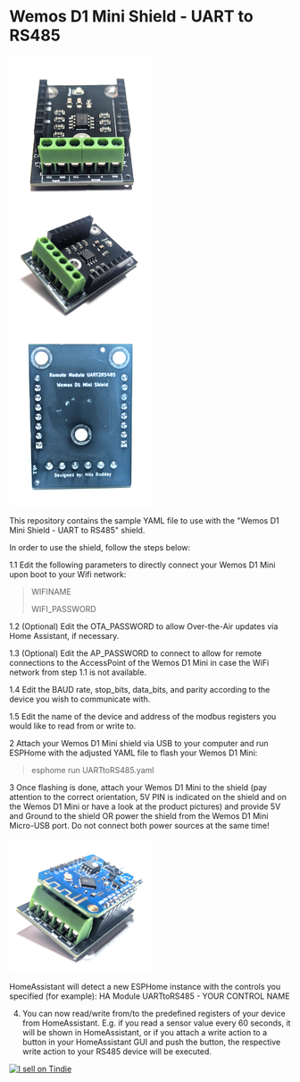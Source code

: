 # Wemos D1 Mini Shield - UART to RS485

<img src="images/front_01.jpg" width="256"/> <img src="images/side_01.jpg" width="256"> <img src="images/back_01.jpg" width="256">

This repository contains the sample YAML file to use with the "Wemos D1 Mini Shield - UART to RS485" shield. 

In order to use the shield, follow the steps below:

1.1 Edit the following parameters to directly connect your Wemos D1 Mini upon boot to your Wifi network:
>WIFINAME
>
>WIFI_PASSWORD

1.2 (Optional) Edit the OTA_PASSWORD to allow Over-the-Air updates via Home Assistant, if necessary.

1.3 (Optional) Edit the AP_PASSWORD to connect to allow for remote connections to the AccessPoint of the Wemos D1 Mini in case the WiFi network from step 1.1 is not available.

1.4 Edit the BAUD rate, stop_bits, data_bits, and parity according to the device you wish to communicate with.

1.5 Edit the name of the device and address of the modbus registers you would like to read from or write to.

2 Attach your Wemos D1 Mini shield via USB to your computer and run ESPHome with the adjusted YAML file to flash your Wemos D1 Mini:
>esphome run UARTtoRS485.yaml

3 Once flashing is done, attach your Wemos D1 Mini to the shield (pay attention to the correct orientation, 5V PIN is indicated on the shield and on the Wemos D1 Mini or have a look at the product pictures) and provide 5V and Ground to the shield OR power the shield from the Wemos D1 Mini Micro-USB port. Do not connect both power sources at the same time!

<img src="images/stacked_01.jpg" width="256">

HomeAssistant will detect a new ESPHome instance with the controls you specified (for example): 
HA Module UARTtoRS485 - YOUR CONTROL NAME

4. You can now read/write from/to the predefined registers of your device from HomeAssistant. E.g. if you read a sensor value every 60 seconds, it will be shown in HomeAssistant, or if you attach a write action to a button in your HomeAssistant GUI and push the button, the respective write action to your RS485 device will be executed.

<a href="https://www.tindie.com/products/nilsrodday/wemos-d1-mini-shield-uart-to-rs485/"><img src="https://d2ss6ovg47m0r5.cloudfront.net/badges/tindie-larges.png" alt="I sell on Tindie" width="200" height="104"></a>
